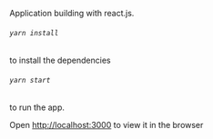 
Application building with react.js. 

###### `yarn install`
to install the dependencies

###### `yarn start`
to run the app.

Open [http://localhost:3000](http://localhost:3000) to view it in the browser


